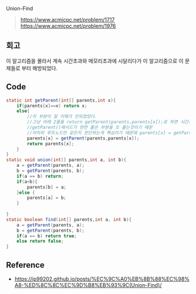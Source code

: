Union-Find
>https://www.acmicpc.net/problem/1717
>https://www.acmicpc.net/problem/1976

## 회고
이 알고리즘을 몰라서 계속 시간초과와 메모리초과에 시달리다가 이 알고리즘으로 이 문제들로 부터 해방되었다.
## Code
```java
static int getParent(int[] parents,int x){  
    if(parents[x]==x) return x;  
    else{  
	    //이 부분이 잘 이해가 안되었었다. 
	    //그냥 아래 2줄을 return getParent(parents,parents[x]);로 하면 시간초과가 발생한다.
	    //getParent()메서드가 한번 훝은 부분을 또 훝는것이기 때문
	    //어차피 루트노드만 같은지 판단하는게 핵심이기 때문에 parents[x] = getParent(parents,parents[x]) 이 코드로 갱신 시키는게 시간복잡도 측면에서 매우 유리하고 당연한것!!!
        parents[x] = getParent(parents,parents[x]);  
        return parents[x];  
    }  
}
static void union(int[] parents,int a, int b){  
    a = getParent(parents, a);  
    b = getParent(parents, b);  
    if(a == b) return;  
    if(a<b){  
        parents[b] = a;  
    }else {  
        parents[a] = b;  
    }  
  
}  
static boolean find(int[] parents,int a, int b){  
    a = getParent(parents, a);  
    b = getParent(parents, b);  
    if(a == b) return true;  
    else return false;  
}
```

## Reference
- https://ip99202.github.io/posts/%EC%9C%A0%EB%8B%88%EC%98%A8-%ED%8C%8C%EC%9D%B8%EB%93%9C(Union-Find)/